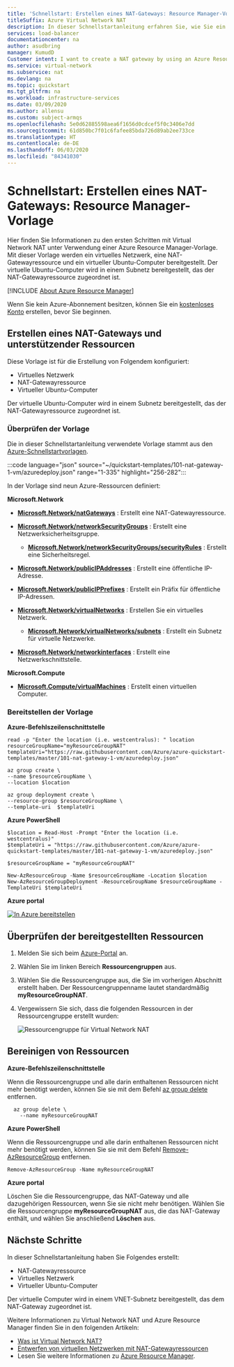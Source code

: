```yaml
---
title: 'Schnellstart: Erstellen eines NAT-Gateways: Resource Manager-Vorlage'
titleSuffix: Azure Virtual Network NAT
description: In dieser Schnellstartanleitung erfahren Sie, wie Sie ein NAT-Gateway per Azure Resource Manager-Vorlage erstellen.
services: load-balancer
documentationcenter: na
author: asudbring
manager: KumudD
Customer intent: I want to create a NAT gateway by using an Azure Resource Manager template so that I can provide outbound connectivity for my virtual machines.
ms.service: virtual-network
ms.subservice: nat
ms.devlang: na
ms.topic: quickstart
ms.tgt_pltfrm: na
ms.workload: infrastructure-services
ms.date: 03/09/2020
ms.author: allensu
ms.custom: subject-armqs
ms.openlocfilehash: 5e0d62885598aea6f1656d0cdcef5f0c3406e7dd
ms.sourcegitcommit: 61d850bc7f01c6fafee85bda726d89ab2ee733ce
ms.translationtype: HT
ms.contentlocale: de-DE
ms.lasthandoff: 06/03/2020
ms.locfileid: "84341030"
---
```

# <a name="quickstart-create-a-nat-gateway---resource-manager-template"></a>Schnellstart: Erstellen eines NAT-Gateways: Resource Manager-Vorlage

Hier finden Sie Informationen zu den ersten Schritten mit Virtual Network NAT unter Verwendung einer Azure Resource Manager-Vorlage.  Mit dieser Vorlage werden ein virtuelles Netzwerk, eine NAT-Gatewayressource und ein virtueller Ubuntu-Computer bereitgestellt. Der virtuelle Ubuntu-Computer wird in einem Subnetz bereitgestellt, das der NAT-Gatewayressource zugeordnet ist.

[!INCLUDE [About Azure Resource Manager](../../includes/resource-manager-quickstart-introduction.md)]

Wenn Sie kein Azure-Abonnement besitzen, können Sie ein [kostenloses Konto](https://azure.microsoft.com/free/?WT.mc_id=A261C142F) erstellen, bevor Sie beginnen.

## <a name="create-a-nat-gateway-and-supporting-resources"></a>Erstellen eines NAT-Gateways und unterstützender Ressourcen

Diese Vorlage ist für die Erstellung von Folgendem konfiguriert: 

* Virtuelles Netzwerk 
* NAT-Gatewayressource
* Virtueller Ubuntu-Computer

Der virtuelle Ubuntu-Computer wird in einem Subnetz bereitgestellt, das der NAT-Gatewayressource zugeordnet ist.

### <a name="review-the-template"></a>Überprüfen der Vorlage

Die in dieser Schnellstartanleitung verwendete Vorlage stammt aus den [Azure-Schnellstartvorlagen](https://raw.githubusercontent.com/Azure/azure-quickstart-templates/master/101-nat-gateway-1-vm/azuredeploy.json).

:::code language="json" source="~/quickstart-templates/101-nat-gateway-1-vm/azuredeploy.json" range="1-335" highlight="256-282":::

In der Vorlage sind neun Azure-Ressourcen definiert:

**Microsoft.Network**

* **[Microsoft.Network/natGateways](https://docs.microsoft.com/azure/templates/microsoft.network/natgateways)** : Erstellt eine NAT-Gatewayressource.

* **[Microsoft.Network/networkSecurityGroups](https://docs.microsoft.com/azure/templates/microsoft.network/networksecuritygroups)** : Erstellt eine Netzwerksicherheitsgruppe.

    * **[Microsoft.Network/networkSecurityGroups/securityRules](https://docs.microsoft.com/azure/templates/microsoft.network/networksecuritygroups/securityrules)** : Erstellt eine Sicherheitsregel.

* **[Microsoft.Network/publicIPAddresses](https://docs.microsoft.com/azure/templates/microsoft.network/publicipaddresses)** : Erstellt eine öffentliche IP-Adresse.

* **[Microsoft.Network/publicIPPrefixes](https://docs.microsoft.com/azure/templates/microsoft.network/publicipprefixes)** : Erstellt ein Präfix für öffentliche IP-Adressen.

* **[Microsoft.Network/virtualNetworks](https://docs.microsoft.com/azure/templates/microsoft.network/virtualnetworks)** : Erstellen Sie ein virtuelles Netzwerk.

    * **[Microsoft.Network/virtualNetworks/subnets](https://docs.microsoft.com/azure/templates/microsoft.network/virtualnetworks/subnets)** : Erstellt ein Subnetz für virtuelle Netzwerke.

* **[Microsoft.Network/networkinterfaces](https://docs.microsoft.com/azure/templates/microsoft.network/networkinterfaces)** : Erstellt eine Netzwerkschnittstelle.

**Microsoft.Compute**

* **[Microsoft.Compute/virtualMachines](https://docs.microsoft.com/azure/templates/Microsoft.Compute/virtualMachines)** : Erstellt einen virtuellen Computer.

### <a name="deploy-the-template"></a>Bereitstellen der Vorlage

**Azure-Befehlszeilenschnittstelle**

```azurecli-interactive
read -p "Enter the location (i.e. westcentralus): " location
resourceGroupName="myResourceGroupNAT"
templateUri="https://raw.githubusercontent.com/Azure/azure-quickstart-templates/master/101-nat-gateway-1-vm/azuredeploy.json" 

az group create \
--name $resourceGroupName \
--location $location

az group deployment create \
--resource-group $resourceGroupName \
--template-uri  $templateUri
```

**Azure PowerShell**

```azurepowershell-interactive
$location = Read-Host -Prompt "Enter the location (i.e. westcentralus)"
$templateUri = "https://raw.githubusercontent.com/Azure/azure-quickstart-templates/master/101-nat-gateway-1-vm/azuredeploy.json"

$resourceGroupName = "myResourceGroupNAT"

New-AzResourceGroup -Name $resourceGroupName -Location $location
New-AzResourceGroupDeployment -ResourceGroupName $resourceGroupName -TemplateUri $templateUri
```

**Azure portal**

[![In Azure bereitstellen](../media/template-deployments/deploy-to-azure.svg)](https://portal.azure.com/#create/Microsoft.Template/uri/https%3A%2F%2Fraw.githubusercontent.com%2FAzure%2Fazure-quickstart-templates%2Fmaster%2F101-nat-gateway-1-vm%2Fazuredeploy.json)

## <a name="review-deployed-resources"></a>Überprüfen der bereitgestellten Ressourcen

1. Melden Sie sich beim [Azure-Portal](https://portal.azure.com) an.

2. Wählen Sie im linken Bereich **Ressourcengruppen** aus.

3. Wählen Sie die Ressourcengruppe aus, die Sie im vorherigen Abschnitt erstellt haben. Der Ressourcengruppenname lautet standardmäßig **myResourceGroupNAT**.

4. Vergewissern Sie sich, dass die folgenden Ressourcen in der Ressourcengruppe erstellt wurden:

    ![Ressourcengruppe für Virtual Network NAT](./media/quick-create-template/nat-gateway-template-rg.png)

## <a name="clean-up-resources"></a>Bereinigen von Ressourcen

**Azure-Befehlszeilenschnittstelle**

Wenn die Ressourcengruppe und alle darin enthaltenen Ressourcen nicht mehr benötigt werden, können Sie sie mit dem Befehl [az group delete](/cli/azure/group#az-group-delete) entfernen.

```azurecli-interactive 
  az group delete \
    --name myResourceGroupNAT
```

**Azure PowerShell**

Wenn die Ressourcengruppe und alle darin enthaltenen Ressourcen nicht mehr benötigt werden, können Sie sie mit dem Befehl [Remove-AzResourceGroup](https://docs.microsoft.com/powershell/module/az.resources/remove-azresourcegroup?view=latest) entfernen.

```azurepowershell-interactive 
Remove-AzResourceGroup -Name myResourceGroupNAT
```

**Azure portal**

Löschen Sie die Ressourcengruppe, das NAT-Gateway und alle dazugehörigen Ressourcen, wenn Sie sie nicht mehr benötigen. Wählen Sie die Ressourcengruppe **myResourceGroupNAT** aus, die das NAT-Gateway enthält, und wählen Sie anschließend **Löschen** aus.

## <a name="next-steps"></a>Nächste Schritte

In dieser Schnellstartanleitung haben Sie Folgendes erstellt:

* NAT-Gatewayressource
* Virtuelles Netzwerk
* Virtueller Ubuntu-Computer

Der virtuelle Computer wird in einem VNET-Subnetz bereitgestellt, das dem NAT-Gateway zugeordnet ist. 

Weitere Informationen zu Virtual Network NAT und Azure Resource Manager finden Sie in den folgenden Artikeln:

* [Was ist Virtual Network NAT?](nat-overview.md)
* [Entwerfen von virtuellen Netzwerken mit NAT-Gatewayressourcen](nat-gateway-resource.md)
* Lesen Sie weitere Informationen zu [Azure Resource Manager](../azure-resource-manager/management/overview.md).
